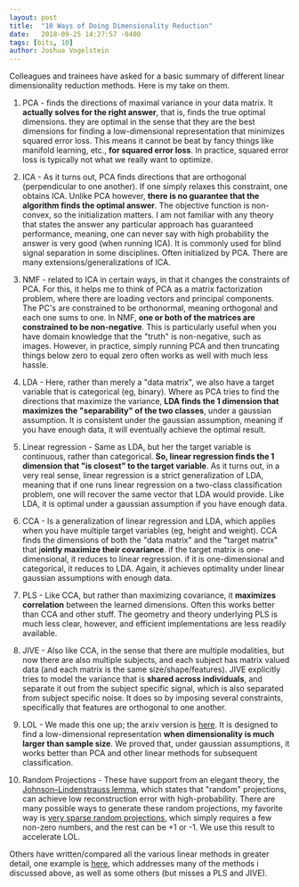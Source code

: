 ```yaml
---
layout: post
title:  "10 Ways of Doing Dimensionality Reduction"
date:   2018-09-25 14:27:57 -0400
tags: [bits, 10]
author: Joshua Vogelstein
---
```


Colleagues and trainees have asked for a basic summary of different linear dimensionality reduction methods.  Here is my take on them.

1. PCA - finds the directions of maximal variance in your data matrix.  It **actually solves for the right answer**, that is, finds the true optimal dimensions. they are optimal in the sense that they are the best dimensions for finding a low-dimensional representation that minimizes squared error loss.  This means it cannot be beat by fancy things like manifold learning, etc., **for squared error loss**.  In practice, squared error loss is typically not what we really want to optimize.

2. ICA - As it turns out, PCA finds directions that are orthogonal (perpendicular to one another).  If one simply relaxes this constraint, one obtains ICA.  Unlike PCA however, **there is no guarantee that the algorithm finds the optimal answer**.  The objective function is non-convex, so the initialization matters.  I am not familiar with any theory that states the answer any particular approach has guaranteed performance, meaning, one can never say with high probability the answer is very good (when running ICA).  It is commonly used for blind signal separation in some disciplines.  Often initialized by PCA. There are many extensions/generalizations of ICA.

3. NMF - related to ICA in certain ways, in that it changes the constraints of PCA. For this, it helps me to think of PCA as a matrix factorization problem, where there are loading vectors and principal components.  The PC's are constrained to be orthonormal, meaning orthogonal and each one sums to one.  In NMF, **one or both of the matrices are constrained to be non-negative**.  This is particularly useful when you have domain knowledge that the "truth" is non-negative, such as images.  However, in practice, simply running PCA and then truncating things below zero to equal zero often works as well with much less hassle.

4. LDA - Here, rather than merely a "data matrix", we also have a target variable that is categorical (eg, binary).  Where as PCA tries to find the directions that maximize the variance, **LDA finds the 1 dimension that maximizes the "separability" of the two classes**, under a gaussian assumption.  It is consistent under the gaussian assumption, meaning if you have enough data, it will eventually achieve the optimal result.

5. Linear regression - Same as LDA, but her the target variable is continuous, rather than categorical. **So, linear regression finds the 1 dimension that "is closest" to the target variable**. As it turns out, in a very real sense, linear regression is a strict generalization of LDA, meaning that if one runs linear regression on a two-class classification problem, one will recover the same vector that LDA would provide.  Like LDA, it is optimal under a gaussian assumption if you have enough data.

6. CCA - Is a generalization of linear regression and LDA, which applies when you have multiple target variables (eg, height and weight).  CCA finds the dimensions of both the "data matrix" and the "target matrix" that j**ointly maximize their covariance**.  if the target matrix is one-dimensional, it reduces to linear regression. if it is one-dimensional and categorical, it reduces to LDA.  Again, it achieves optimality under linear gaussian assumptions with enough data.

7. PLS - Like CCA, but rather than maximizing covariance, it **maximizes correlation** between the learned dimensions.  Often this works better than CCA and other stuff.  The geometry and theory underlying PLS is much less clear, however, and efficient implementations are less readily available.

8. JIVE - Also like CCA, in the sense that there are multiple modalities, but now there are also multiple subjects, and each subject has matrix valued data (and each matrix is the same size/shape/features).  JIVE explicitly tries to model the variance that is **shared across individuals**, and separate it out from the subject specific signal, which is also separated from subject specific noise. It does so by imposing several constraints, specifically that features are orthogonal to one another.

9. LOL - We made this one up; the arxiv version is [here](https://arxiv.org/abs/1709.01233).  It is designed to find a low-dimensional representation  **when dimensionality is much larger than sample size**.  We proved that, under gaussian assumptions, it works better than PCA and other linear methods for subsequent classification.

10. Random Projections - These have support from an elegant theory, the [Johnson–Lindenstrauss lemma](https://en.wikipedia.org/wiki/Johnson%E2%80%93Lindenstrauss_lemma), which states that "random" projections, can achieve low reconstruction error with high-probability.  There are many possible ways to generate these random projections, my favorite way is [very sparse random projections](https://dl.acm.org/citation.cfm?id=1150436), which simply requires a few non-zero numbers, and the rest can be +1 or -1.  We use this result to accelerate LOL.

Others have written/compared all the various linear methods in greater detail, one example is [here](https://stat.columbia.edu/~cunningham/pdf/CunninghamJMLR2015.pdf), which addresses many of the methods i discussed above, as well as some others (but misses a PLS and JIVE).
